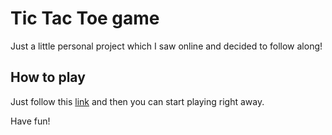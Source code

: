# Tic Tac Toe game
Just a little personal project which I saw online and decided to follow along!

## How to play

Just follow this [link](https://jordans-tic-tac-toe.netlify.app/) and then you can start playing right away.

Have fun!

